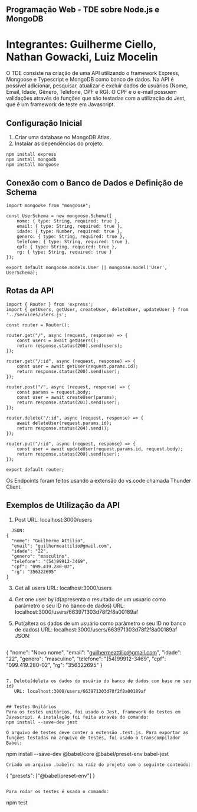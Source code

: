 ## Programação Web - TDE sobre Node.js e MongoDB
# Integrantes: Guilherme Ciello, Nathan Gowacki, Luiz Mocelin
O TDE consiste na criação de uma API utilizando o framework Express, Mongoose e Typescript e MongoDB como banco de dados. Na API é possível adicionar, pesquisar, atualizar e excluir dados de usuários (Nome, Email, Idade, Gênero, Telefone, CPF e RG). O CPF e o e-mail possuem validações através de funções que são testadas com a utilização do Jest, que é um framework de teste em Javascript.

## Configuração Inicial
1. Criar uma database no MongoDB Atlas.
2. Instalar as dependências do projeto:
```
npm install express
npm install mongodb
npm install mongoose
```
## Conexão com o Banco de Dados e Definição de Schema
```
import mongoose from "mongoose";

const UserSchema = new mongoose.Schema({
    nome: { type: String, required: true },
    email: { type: String, required: true },
    idade: { type: Number, required: true },
    genero: { type: String, required: true },
    telefone: { type: String, required: true },
    cpf: { type: String, required: true },
    rg: { type: String, required: true }
});

export default mongoose.models.User || mongoose.model('User', UserSchema);
```
## Rotas da API
```
import { Router } from 'express';
import { getUsers, getUser, createUser, deleteUser, updateUser } from '../services/users.js';

const router = Router();

router.get("/", async (request, response) => {
    const users = await getUsers();
    return response.status(200).send(users);
});

router.get("/:id", async (request, response) => {
    const user = await getUser(request.params.id);
    return response.status(200).send(user);
});

router.post("/", async (request, response) => {
    const params = request.body;
    const user = await createUser(params);
    return response.status(201).send(user);
});

router.delete("/:id", async (request, response) => {
    await deleteUser(request.params.id);
    return response.status(204).send();
});

router.put("/:id", async (request, response) => {
    const user = await updateUser(request.params.id, request.body);
    return response.status(200).send(user);
});

export default router;
```

Os Endpoints foram feitos usando a extensão do vs.code chamada Thunder Client.

## Exemplos de Utilização da API
1. Post
  URL: localhost:3000/users
```
  JSON:
{
  "nome": "Guilherme Attilio",
  "email": "guilhermeattilio@gmail.com",
  "idade": "22",
  "genero": "masculino",
  "telefone": "(54)99912-3469",
  "cpf": "099.419.280-02",
  "rg": "356322695"
}
```

3. Get all users
   URL: localhost:3000/users

4. Get one user by id(apresenta o resultado de um usuario como parâmetro o seu ID no banco de dados)
   URL: localhost:3000/users/663971303d78f2f8a00189af

5. Put(altera os dados de um usuário como parâmetro o seu ID no banco de dados)
   URL: localhost:3000/users/663971303d78f2f8a00189af
   JSON:
   ```
{
  "nome": "Novo nome",
  "email": "guilhermeattilio@gmail.com",
  "idade": "22",
  "genero": "masculino",
  "telefone": "(54)99912-3469",
  "cpf": "099.419.280-02",
  "rg": "356322695"
}
```

7. Delete(deleta os dados do usuário do banco de dados com base no seu id)
   URL: localhost:3000/users/663971303d78f2f8a00189af


## Testes Unitários
Para os testes unitários, foi usado o Jest, framework de testes em Javascript. A instalação foi feita através do comando:
npm install --save-dev jest

O arquivo de testes deve conter a extensão .test.js. Para exportar as funções testadas no arquivo de testes, foi usado o transcompilador Babel:
```
npm install --save-dev @babel/core @babel/preset-env babel-jest
```
Criado um arquivo .babelrc na raíz do projeto com o seguinte conteúdo:
```
{
    "presets": ["@babel/preset-env"]
}
```

Para rodar os testes é usado o comando:
```
  npm test
 ```


